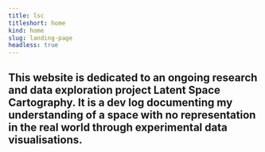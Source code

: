 ```yaml
---
title: lsc
titleshort: home
kind: home
slug: landing-page
headless: true
---
```


## This website is dedicated to an ongoing research and data exploration project Latent Space Cartography. It is a dev log documenting my understanding of a space with no representation in the real world through experimental data visualisations.


 
